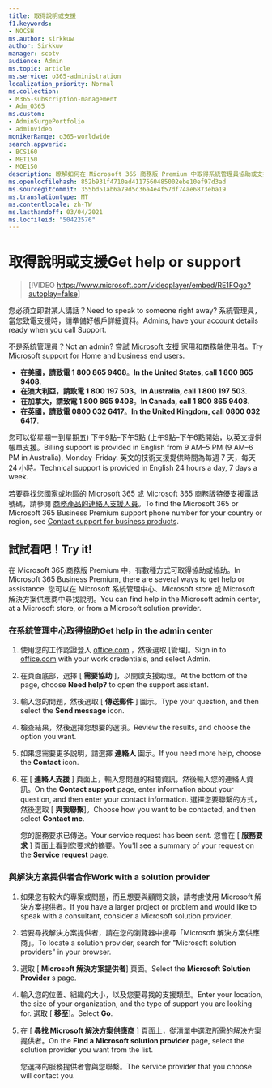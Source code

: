 ```yaml
---
title: 取得說明或支援
f1.keywords:
- NOCSH
ms.author: sirkkuw
author: Sirkkuw
manager: scotv
audience: Admin
ms.topic: article
ms.service: o365-administration
localization_priority: Normal
ms.collection:
- M365-subscription-management
- Adm_O365
ms.custom:
- AdminSurgePortfolio
- adminvideo
monikerRange: o365-worldwide
search.appverid:
- BCS160
- MET150
- MOE150
description: 瞭解如何在 Microsoft 365 商務版 Premium 中取得系統管理員協助或支援。
ms.openlocfilehash: 852b931f4710ad4117560485002ebe10ef97d3ad
ms.sourcegitcommit: 355bd51ab6a79d5c36a4e4f57df74ae6873eba19
ms.translationtype: MT
ms.contentlocale: zh-TW
ms.lasthandoff: 03/04/2021
ms.locfileid: "50422576"
---
```

# <a name="get-help-or-support"></a><span data-ttu-id="87aa3-103">取得說明或支援</span><span class="sxs-lookup"><span data-stu-id="87aa3-103">Get help or support</span></span>

> [!VIDEO https://www.microsoft.com/videoplayer/embed/RE1FOgo?autoplay=false]

<span data-ttu-id="87aa3-104">您必須立即對某人講話？</span><span class="sxs-lookup"><span data-stu-id="87aa3-104">Need to speak to someone right away?</span></span> <span data-ttu-id="87aa3-105">系統管理員，當您致電支援時，請準備好帳戶詳細資料。</span><span class="sxs-lookup"><span data-stu-id="87aa3-105">Admins, have your account details ready when you call Support.</span></span>

<span data-ttu-id="87aa3-106">不是系統管理員？</span><span class="sxs-lookup"><span data-stu-id="87aa3-106">Not an admin?</span></span> <span data-ttu-id="87aa3-107">嘗試 [Microsoft 支援](https://go.microsoft.com/fwlink/?linkid=860695) 家用和商務端使用者。</span><span class="sxs-lookup"><span data-stu-id="87aa3-107">Try [Microsoft support](https://go.microsoft.com/fwlink/?linkid=860695) for Home and business end users.</span></span>

- <span data-ttu-id="87aa3-108">**在美國，請致電 1 800 865 9408**。</span><span class="sxs-lookup"><span data-stu-id="87aa3-108">**In the United States, call 1 800 865 9408**.</span></span>
- <span data-ttu-id="87aa3-109">**在澳大利亞，請致電 1 800 197 503**。</span><span class="sxs-lookup"><span data-stu-id="87aa3-109">**In Australia, call 1 800 197 503**.</span></span>
- <span data-ttu-id="87aa3-110">**在加拿大，請致電 1 800 865 9408**。</span><span class="sxs-lookup"><span data-stu-id="87aa3-110">**In Canada, call 1 800 865 9408**.</span></span>
- <span data-ttu-id="87aa3-111">**在英國，請致電 0800 032 6417**。</span><span class="sxs-lookup"><span data-stu-id="87aa3-111">**In the United Kingdom, call 0800 032 6417**.</span></span>

<span data-ttu-id="87aa3-112">您可以從星期一到星期五) 下午9點–下午5點 (上午9點–下午6點開始，以英文提供帳單支援。</span><span class="sxs-lookup"><span data-stu-id="87aa3-112">Billing support is provided in English from 9 AM–5 PM (9 AM–6 PM in Australia), Monday–Friday.</span></span>
<span data-ttu-id="87aa3-113">英文的技術支援提供時間為每週 7 天，每天 24 小時。</span><span class="sxs-lookup"><span data-stu-id="87aa3-113">Technical support is provided in English 24 hours a day, 7 days a week.</span></span>

<span data-ttu-id="87aa3-114">若要尋找您國家或地區的 Microsoft 365 或 Microsoft 365 商務版特優支援電話號碼，請參閱 [商務產品的連絡人支援人員](https://support.microsoft.com/office/32a17ca7-6fa0-4870-8a8d-e25ba4ccfd4b)。</span><span class="sxs-lookup"><span data-stu-id="87aa3-114">To find the Microsoft 365 or Microsoft 365 Business Premium support phone number for your country or region, see [Contact support for business products](https://support.microsoft.com/office/32a17ca7-6fa0-4870-8a8d-e25ba4ccfd4b).</span></span>

## <a name="try-it"></a><span data-ttu-id="87aa3-115">試試看吧！</span><span class="sxs-lookup"><span data-stu-id="87aa3-115">Try it!</span></span>

<span data-ttu-id="87aa3-116">在 Microsoft 365 商務版 Premium 中，有數種方式可取得協助或協助。</span><span class="sxs-lookup"><span data-stu-id="87aa3-116">In Microsoft 365 Business Premium, there are several ways to get help or assistance.</span></span> <span data-ttu-id="87aa3-117">您可以在 Microsoft 系統管理中心、Microsoft store 或 Microsoft 解決方案供應商中尋找說明。</span><span class="sxs-lookup"><span data-stu-id="87aa3-117">You can find help in the Microsoft admin center, at a Microsoft store, or from a Microsoft solution provider.</span></span>

### <a name="get-help-in-the-admin-center"></a><span data-ttu-id="87aa3-118">在系統管理中心取得協助</span><span class="sxs-lookup"><span data-stu-id="87aa3-118">Get help in the admin center</span></span>

1. <span data-ttu-id="87aa3-119">使用您的工作認證登入 [office.com](https://office.com) ，然後選取 [管理]。</span><span class="sxs-lookup"><span data-stu-id="87aa3-119">Sign in to [office.com](https://office.com) with your work credentials, and select Admin.</span></span>
1. <span data-ttu-id="87aa3-120">在頁面底部，選擇 [ **需要協助** ]，以開啟支援助理。</span><span class="sxs-lookup"><span data-stu-id="87aa3-120">At the bottom of the page, choose **Need help?** to open the support assistant.</span></span>
1. <span data-ttu-id="87aa3-121">輸入您的問題，然後選取 [ **傳送郵件** ] 圖示。</span><span class="sxs-lookup"><span data-stu-id="87aa3-121">Type your question, and then select the **Send message** icon.</span></span>
1. <span data-ttu-id="87aa3-122">檢查結果，然後選擇您想要的選項。</span><span class="sxs-lookup"><span data-stu-id="87aa3-122">Review the results, and choose the option you want.</span></span>
1. <span data-ttu-id="87aa3-123">如果您需要更多説明，請選擇 **連絡人** 圖示。</span><span class="sxs-lookup"><span data-stu-id="87aa3-123">If you need more help, choose the **Contact** icon.</span></span>
1. <span data-ttu-id="87aa3-124">在 [ **連絡人支援** ] 頁面上，輸入您問題的相關資訊，然後輸入您的連絡人資訊。</span><span class="sxs-lookup"><span data-stu-id="87aa3-124">On the **Contact support** page, enter information about your question, and then enter your contact information.</span></span> <span data-ttu-id="87aa3-125">選擇您要聯繫的方式，然後選取 [ **與我聯繫**]。</span><span class="sxs-lookup"><span data-stu-id="87aa3-125">Choose how you want to be contacted, and then select **Contact me**.</span></span>

    <span data-ttu-id="87aa3-126">您的服務要求已傳送。</span><span class="sxs-lookup"><span data-stu-id="87aa3-126">Your service request has been sent.</span></span> <span data-ttu-id="87aa3-127">您會在 [ **服務要求** ] 頁面上看到您要求的摘要。</span><span class="sxs-lookup"><span data-stu-id="87aa3-127">You'll see a summary of your request on the **Service request** page.</span></span>

### <a name="work-with-a-solution-provider"></a><span data-ttu-id="87aa3-128">與解決方案提供者合作</span><span class="sxs-lookup"><span data-stu-id="87aa3-128">Work with a solution provider</span></span>

1. <span data-ttu-id="87aa3-129">如果您有較大的專案或問題，而且想要與顧問交談，請考慮使用 Microsoft 解決方案提供者。</span><span class="sxs-lookup"><span data-stu-id="87aa3-129">If you have a larger project or problem and would like to speak with a consultant, consider a Microsoft solution provider.</span></span>
1. <span data-ttu-id="87aa3-130">若要尋找解決方案提供者，請在您的瀏覽器中搜尋「Microsoft 解決方案供應商」。</span><span class="sxs-lookup"><span data-stu-id="87aa3-130">To locate a solution provider, search for "Microsoft solution providers" in your browser.</span></span>
1. <span data-ttu-id="87aa3-131">選取 [ **Microsoft 解決方案提供者**] 頁面。</span><span class="sxs-lookup"><span data-stu-id="87aa3-131">Select the **Microsoft Solution Provider** s page.</span></span>
1. <span data-ttu-id="87aa3-132">輸入您的位置、組織的大小，以及您要尋找的支援類型。</span><span class="sxs-lookup"><span data-stu-id="87aa3-132">Enter your location, the size of your organization, and the type of support you are looking for.</span></span> <span data-ttu-id="87aa3-133">選取 [ **移至**]。</span><span class="sxs-lookup"><span data-stu-id="87aa3-133">Select **Go**.</span></span>
1. <span data-ttu-id="87aa3-134">在 [ **尋找 Microsoft 解決方案供應商** ] 頁面上，從清單中選取所需的解決方案提供者。</span><span class="sxs-lookup"><span data-stu-id="87aa3-134">On the **Find a Microsoft solution provider** page, select the solution provider you want from the list.</span></span>

    <span data-ttu-id="87aa3-135">您選擇的服務提供者會與您聯繫。</span><span class="sxs-lookup"><span data-stu-id="87aa3-135">The service provider that you choose will contact you.</span></span>